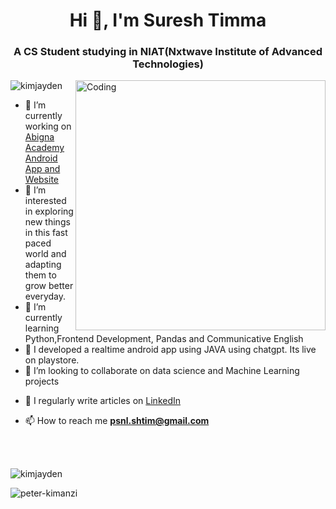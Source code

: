 <h1 align="center">Hi 👋, I'm Suresh Timma </h1>
<h3 align="center">A CS Student studying in NIAT(Nxtwave Institute of Advanced Technologies)</h3>
<img align="right" alt="Coding" width="400" src="https://miro.medium.com/max/680/0*7Q3yvSIv_t0ioJ-Z.gif"/>

<p align="left"> <img src="https://komarev.com/ghpvc/?username=SureshTimma&label=Profile%20views&color=0e75b6&style=flat" alt="kimjayden" /> </p>

- 🔭 I’m currently working on [Abigna Academy Android App and Website](https://play.google.com/store/apps/details?id=com.app.abignaacademy)
-  👀 I’m interested in exploring new things in this fast paced world and adapting them to grow better everyday.
- 🌱 I’m currently learning Python,Frontend Development, Pandas and Communicative English
- 🧠 I developed a realtime android app using JAVA using chatgpt. Its live on playstore.
- 💞️ I’m looking to collaborate on data science and Machine Learning projects

<!-- - 👨‍💻 All of my projects are available at [peterkimanzi](https://peterkimanzi.netlify.app/) -->

- 📝 I regularly write articles on [LinkedIn](https://x.com/Suresh_Timma)

<!-- - 💬 Ask me about ** Python and Responsive Web Development ** -->

- 📫 How to reach me **psnl.shtim@gmail.com**

  <br>
  <br>


<p><img align="center" src="https://github-readme-stats.vercel.app/api/top-langs?username=SureshTimma&show_icons=true&locale=en&layout=compact" alt="kimjayden" /></p>

<!-- <p>&nbsp;<img align="center" src="https://github-readme-stats.vercel.app/api?username=SureshTimma&show_icons=true&locale=en" alt="peter-kimanzi" /></p> -->

<p><img align="center" src="https://github-readme-streak-stats.herokuapp.com/?user=SureshTimma&" alt="peter-kimanzi" /></p>
